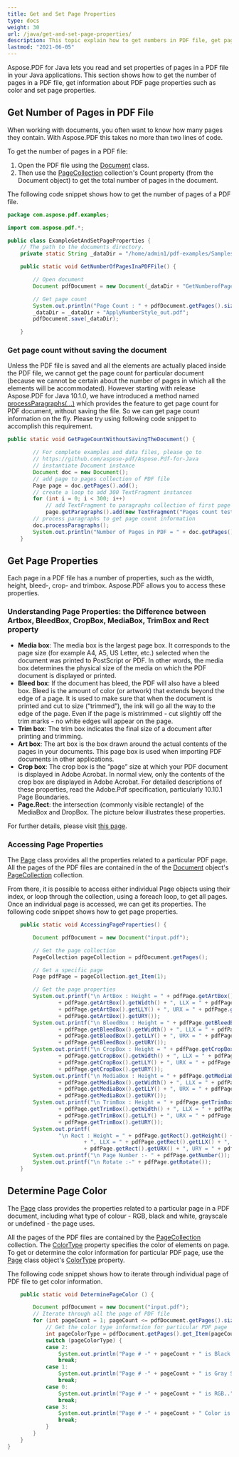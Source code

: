 ```yaml
---
title: Get and Set Page Properties
type: docs
weight: 30
url: /java/get-and-set-page-properties/
description: This topic explain how to get numbers in PDF file, get page properties and determine page color using Aspose.PDF for Java.
lastmod: "2021-06-05"
---
```


Aspose.PDF for Java lets you read and set properties of pages in a PDF file in your Java applications. This section shows how to get the number of pages in a PDF file, get information about PDF page properties such as color and set page properties. 

## Get Number of Pages in PDF File

When working with documents, you often want to know how many pages they contain. With Aspose.PDF this takes no more than two lines of code.

To get the number of pages in a PDF file:

1. Open the PDF file using the [Document](https://reference.aspose.com/pdf/java/com.aspose.pdf/Document) class.
1. Then use the [PageCollection](https://reference.aspose.com/pdf/java/com.aspose.pdf.class-use/PageCollection) collection's Count property (from the Document object) to get the total number of pages in the document.

The following code snippet shows how to get the number of pages of a PDF file.

```java
package com.aspose.pdf.examples;

import com.aspose.pdf.*;

public class ExampleGetAndSetPageProperties {
    // The path to the documents directory.
    private static String _dataDir = "/home/admin1/pdf-examples/Samples/";

    public static void GetNumberOfPagesInaPDFFile() {

        // Open document
        Document pdfDocument = new Document(_dataDir + "GetNumberofPages.pdf");

        // Get page count
        System.out.println("Page Count : " + pdfDocument.getPages().size());
        _dataDir = _dataDir + "ApplyNumberStyle_out.pdf";
        pdfDocument.save(_dataDir);

    }
```

### Get page count without saving the document

Unless the PDF file is saved and all the elements are actually placed inside the PDF file, we cannot get the page count for particular document (because we cannot be certain about the number of pages in which all the elements will be accommodated). However starting with release Aspose.PDF for Java 10.1.0, we have introduced a method named [processParagraphs(...)](https://reference.aspose.com/pdf/java/com.aspose.pdf/Document#processParagraphs--) which provides the feature to get page count for PDF document, without saving the file. So we can get page count information on the fly. Please try using following code snippet to accomplish this requirement.

```java
public static void GetPageCountWithoutSavingTheDocument() {

        // For complete examples and data files, please go to
        // https://github.com/aspose-pdf/Aspose.Pdf-for-Java
        // instantiate Document instance
        Document doc = new Document();
        // add page to pages collection of PDF file
        Page page = doc.getPages().add();
        // create a loop to add 300 TextFragment instances
        for (int i = 0; i < 300; i++)
            // add TextFragment to paragraphs collection of first page of PDF
            page.getParagraphs().add(new TextFragment("Pages count test"));
        // process paragraphs to get page count information
        doc.processParagraphs();
        System.out.println("Number of Pages in PDF = " + doc.getPages().size());
    }
```

## Get Page Properties

Each page in a PDF file has a number of properties, such as the width, height, bleed-, crop- and trimbox. Aspose.PDF allows you to access these properties.

### **Understanding Page Properties: the Difference between Artbox, BleedBox, CropBox, MediaBox, TrimBox and Rect property**

- **Media box**: The media box is the largest page box. It corresponds to the page size (for example A4, A5, US Letter, etc.) selected when the document was printed to PostScript or PDF. In other words, the media box determines the physical size of the media on which the PDF document is displayed or printed.
- **Bleed box**: If the document has bleed, the PDF will also have a bleed box. Bleed is the amount of color (or artwork) that extends beyond the edge of a page. It is used to make sure that when the document is printed and cut to size (“trimmed”), the ink will go all the way to the edge of the page. Even if the page is mistrimmed - cut slightly off the trim marks - no white edges will appear on the page.
- **Trim box**: The trim box indicates the final size of a document after printing and trimming.
- **Art box**: The art box is the box drawn around the actual contents of the pages in your documents. This page box is used when importing PDF documents in other applications.
- **Crop box**: The crop box is the “page” size at which your PDF document is displayed in Adobe Acrobat. In normal view, only the contents of the crop box are displayed in Adobe Acrobat.
  For detailed descriptions of these properties, read the Adobe.Pdf specification, particularly 10.10.1 Page Boundaries.
- **Page.Rect**: the intersection (commonly visible rectangle) of the MediaBox and DropBox. The picture below illustrates these properties.

For further details, please visit [this page](http://www.enfocus.com/manuals/ReferenceGuide/PP/10/enUS/en-us/concept/c_aa1095731.html).

### Accessing Page Properties

The [Page](https://reference.aspose.com/pdf/java/com.aspose.pdf/Page) class provides all the properties related to a particular PDF page. All the pages of the PDF files are contained in the of the [Document](https://reference.aspose.com/pdf/java/com.aspose.pdf/Document) object's [PageCollection](https://reference.aspose.com/pdf/java/com.aspose.pdf.class-use/PageCollection)  collection.

From there, it is possible to access either individual Page objects using their index, or loop through the collection, using a foreach loop, to get all pages. Once an individual page is accessed, we can get its properties. The following code snippet shows how to get page properties.

```java
    public static void AccessingPageProperties() {

        Document pdfDocument = new Document("input.pdf");

        // Get the page collection
        PageCollection pageCollection = pdfDocument.getPages();

        // Get a specific page
        Page pdfPage = pageCollection.get_Item(1);

        // Get the page properties
        System.out.printf("\n ArtBox : Height = " + pdfPage.getArtBox().getHeight() + ", Width = "
                + pdfPage.getArtBox().getWidth() + ", LLX = " + pdfPage.getArtBox().getLLX() + ", LLY = "
                + pdfPage.getArtBox().getLLY() + ", URX = " + pdfPage.getArtBox().getURX() + ", URY = "
                + pdfPage.getArtBox().getURY());
        System.out.printf("\n BleedBox : Height = " + pdfPage.getBleedBox().getHeight() + ", Width = "
                + pdfPage.getBleedBox().getWidth() + ", LLX = " + pdfPage.getBleedBox().getLLX() + ", LLY = "
                + pdfPage.getBleedBox().getLLY() + ", URX = " + pdfPage.getBleedBox().getURX() + ", URY = "
                + pdfPage.getBleedBox().getURY());
        System.out.printf("\n CropBox : Height = " + pdfPage.getCropBox().getHeight() + ", Width = "
                + pdfPage.getCropBox().getWidth() + ", LLX = " + pdfPage.getCropBox().getLLX() + ", LLY = "
                + pdfPage.getCropBox().getLLY() + ", URX = " + pdfPage.getCropBox().getURX() + ", URY = "
                + pdfPage.getCropBox().getURY());
        System.out.printf("\n MediaBox : Height = " + pdfPage.getMediaBox().getHeight() + ", Width = "
                + pdfPage.getMediaBox().getWidth() + ", LLX = " + pdfPage.getMediaBox().getLLX() + ", LLY = "
                + pdfPage.getMediaBox().getLLY() + ", URX = " + pdfPage.getMediaBox().getURX() + ", URY = "
                + pdfPage.getMediaBox().getURY());
        System.out.printf("\n TrimBox : Height = " + pdfPage.getTrimBox().getHeight() + ", Width = "
                + pdfPage.getTrimBox().getWidth() + ", LLX = " + pdfPage.getTrimBox().getLLX() + ", LLY = "
                + pdfPage.getTrimBox().getLLY() + ", URX = " + pdfPage.getTrimBox().getURX() + ", URY = "
                + pdfPage.getTrimBox().getURY());
        System.out.printf(
                "\n Rect : Height = " + pdfPage.getRect().getHeight() + ", Width = " + pdfPage.getRect().getWidth()
                        + ", LLX = " + pdfPage.getRect().getLLX() + ", LLY = " + pdfPage.getRect().getLLY() + ", URX = "
                        + pdfPage.getRect().getURX() + ", URY = " + pdfPage.getRect().getURY());
        System.out.printf("\n Page Number :- " + pdfPage.getNumber());
        System.out.printf("\n Rotate :-" + pdfPage.getRotate());
    }
```

## Determine Page Color

The [Page](https://reference.aspose.com/pdf/java/com.aspose.pdf/Page) class provides the properties related to a particular page in a PDF document, including what type of colour - RGB, black and white, grayscale or undefined - the page uses.

All the pages of the PDF files are contained by the [PageCollection](https://reference.aspose.com/pdf/java/com.aspose.pdf/PageCollection) collection. The [ColorType](https://reference.aspose.com/pdf/java/com.aspose.pdf/ColorType) property specifies the color of elements on page. To get or determine the color information for particular PDF page, use the [Page](https://reference.aspose.com/pdf/java/com.aspose.pdf/Page) class object's [ColorType](https://reference.aspose.com/pdf/java/com.aspose.pdf/ColorType) property.

The following code snippet shows how to iterate through individual page of PDF file to get color information.

```java
    public static void DeterminePageColor () {

        Document pdfDocument = new Document("input.pdf");
        // Iterate through all the page of PDF file
        for (int pageCount = 1; pageCount <= pdfDocument.getPages().size(); pageCount++) {
            // Get the color type information for particular PDF page
            int pageColorType = pdfDocument.getPages().get_Item(pageCount).getColorType();
            switch (pageColorType) {
            case 2:
                System.out.println("Page # -" + pageCount + " is Black and white..");
                break;
            case 1:
                System.out.println("Page # -" + pageCount + " is Gray Scale...");
                break;
            case 0:
                System.out.println("Page # -" + pageCount + " is RGB..");
                break;
            case 3:
                System.out.println("Page # -" + pageCount + " Color is undefined..");
                break;
            }
        }
    }
}
```
